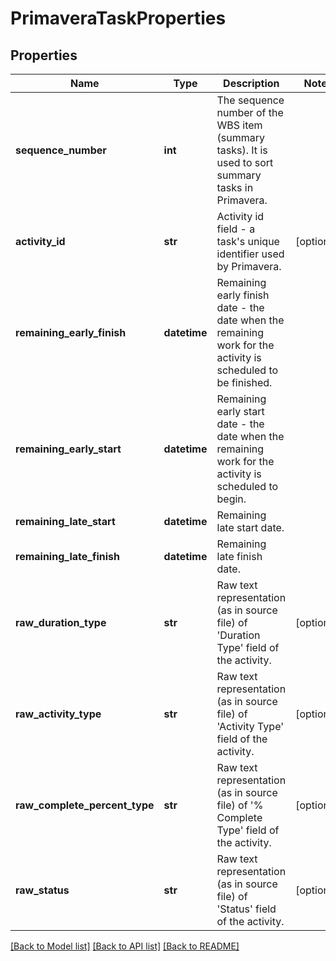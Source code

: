 # PrimaveraTaskProperties

## Properties
Name | Type | Description | Notes
------------ | ------------- | ------------- | -------------
**sequence_number** | **int** | The sequence number of the WBS item (summary tasks). It is used to sort summary tasks in Primavera. | 
**activity_id** | **str** | Activity id field - a task&#39;s unique identifier used by Primavera. | [optional] 
**remaining_early_finish** | **datetime** | Remaining early finish date - the date when the remaining work for the activity is scheduled to be finished. | 
**remaining_early_start** | **datetime** | Remaining early start date - the date when the remaining work for the activity is scheduled to begin. | 
**remaining_late_start** | **datetime** | Remaining late start date. | 
**remaining_late_finish** | **datetime** | Remaining late finish date. | 
**raw_duration_type** | **str** | Raw text representation (as in source file) of &#39;Duration Type&#39; field of the activity. | [optional] 
**raw_activity_type** | **str** | Raw text representation (as in source file) of &#39;Activity Type&#39; field of the activity. | [optional] 
**raw_complete_percent_type** | **str** | Raw text representation (as in source file) of &#39;% Complete Type&#39; field of the activity. | [optional] 
**raw_status** | **str** | Raw text representation (as in source file) of &#39;Status&#39; field of the activity. | [optional] 

[[Back to Model list]](../README.md#documentation-for-models) [[Back to API list]](../README.md#documentation-for-api-endpoints) [[Back to README]](../README.md)


